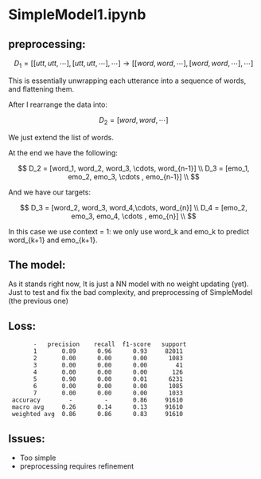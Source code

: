 # SimpleModel1.ipynb

## preprocessing:
$$
D_1 = [[utt, utt,\cdots], [utt, utt, \cdots], \cdots] \longrightarrow [[word,word, \cdots], [word, word, \cdots],\cdots] 
$$
 
This is essentially unwrapping each utterance into a sequence of words, and flattening them.

After I rearrange the data into: 

$$
D_2 = [word, word, \cdots]
$$

We just extend the list of words.


At the end we have the following: 

$$
D_2 = [word_1, word_2, word_3, \cdots, word_{n-1}] \\
D_3 = [emo_1, emo_2, emo_3, \cdots , emo_{n-1}] \\
$$

And we have our targets:

$$
D_3 = [word_2, word_3, word_4,\cdots, word_{n}] \\
D_4 = [emo_2, emo_3, emo_4, \cdots , emo_{n}] \\
$$

In this case we use context = 1: we only use word_k and emo_k to predict
word_{k+1} and emo_{k+1}.

## The model:
As it stands right now, It is just a NN model with no weight updating (yet). Just to test and fix the 
bad complexity, and preprocessing of SimpleModel (the previous one)

## Loss:
           -   precision    recall  f1-score   support
           1       0.89      0.96      0.93     82011
           2       0.00      0.00      0.00      1083
           3       0.00      0.00      0.00        41
           4       0.00      0.00      0.00       126
           5       0.90      0.00      0.01      6231
           6       0.00      0.00      0.00      1085
           7       0.00      0.00      0.00      1033
     accuracy        -         -       0.86     91610
     macro avg     0.26      0.14      0.13     91610
     weighted avg  0.86      0.86      0.83     91610

## Issues:
- Too simple 
- preprocessing requires refinement

